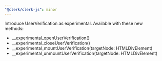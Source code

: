 ```yaml
---
"@clerk/clerk-js": minor
---
```


Introduce UserVerification as experimental. Available with these new methods:

- __experimental_openUserVerification()
- __experimental_closeUserVerification()
- __experimental_mountUserVerification(targetNode: HTMLDivElement)
- __experimental_unmountUserVerification(targetNode: HTMLDivElement)
